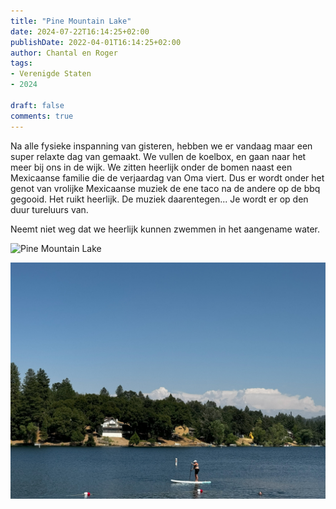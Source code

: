 ```yaml
---
title: "Pine Mountain Lake"
date: 2024-07-22T16:14:25+02:00
publishDate: 2022-04-01T16:14:25+02:00
author: Chantal en Roger
tags:
- Verenigde Staten
- 2024

draft: false
comments: true
---
```


Na alle fysieke inspanning van gisteren, hebben we er vandaag maar een super relaxte dag van gemaakt. We vullen de koelbox, en gaan naar het meer bij ons in de wijk. We zitten heerlijk onder de bomen naast een Mexicaanse familie die de verjaardag van Oma viert. Dus er wordt onder het genot van vrolijke Mexicaanse muziek de ene taco na de andere op de bbq gegooid. Het ruikt heerlijk. De muziek daarentegen... Je wordt er op den duur tureluurs van.

Neemt niet weg dat we heerlijk kunnen zwemmen in het aangename water.

![Pine Mountain Lake](./images/IMG_5091.jpg)

![Pine Mountain Lake](./images/IMG_5093.jpg)
